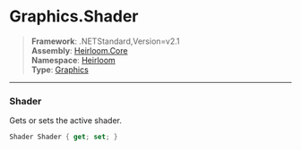 # Graphics.Shader

> **Framework**: .NETStandard,Version=v2.1  
> **Assembly**: [Heirloom.Core][0]  
> **Namespace**: [Heirloom][0]  
> **Type**: [Graphics][1]  

--------------------------------------------------------------------------------

### Shader

Gets or sets the active shader.

```cs
Shader Shader { get; set; }
```

[0]: ..\Heirloom.Core.md
[1]: Heirloom.Graphics.md
